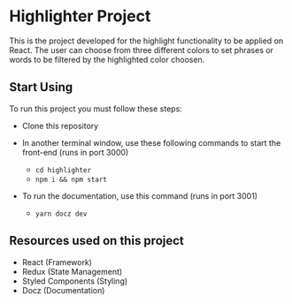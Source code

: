 # Highlighter Project

This is the project developed for the highlight functionality to be applied on React. The user can choose from three different colors to set phrases or words to be filtered by the highlighted color choosen.

## Start Using

To run this project you must follow these steps:

* Clone this repository

* In another terminal window, use these following commands to start the front-end (runs in port 3000)
    - `cd highlighter`
    - `npm i && npm start`

* To run the documentation, use this command (runs in port 3001)
    - `yarn docz dev`

## Resources used on this project
- React (Framework)
- Redux (State Management)
- Styled Components (Styling)
- Docz (Documentation)
